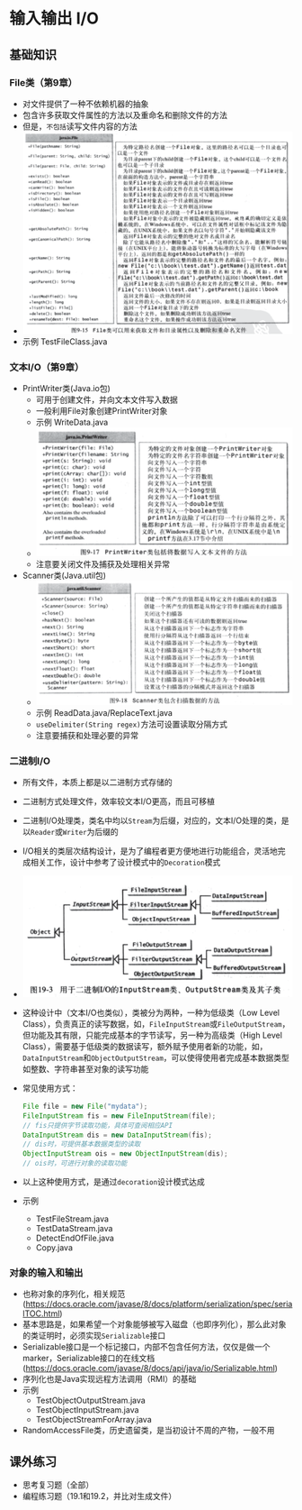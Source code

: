 # 输入输出 I/O
## 基础知识
### File类（第9章）
* 对文件提供了一种不依赖机器的抽象
* 包含许多获取文件属性的方法以及重命名和删除文件的方法
* 但是，`不包括`读写文件内容的方法
* ![File类概览](img/File.png)
* 示例 TestFileClass.java

### 文本I/O（第9章）
* PrintWriter类(Java.io包)
    * 可用于创建文件，并向文本文件写入数据
    * 一般利用File对象创建PrintWriter对象
    * 示例 WriteData.java
    * ![PrintWriter](img/PrintWriter.png)
    * 注意要关闭文件及捕获及处理相关异常
* Scanner类(Java.util包)
    * ![Scanner](img/Scanner.png)
    * 示例 ReadData.java/ReplaceText.java
    * ```useDelimiter(String regex)```方法可设置读取分隔方式
    * 注意要捕获和处理必要的异常

### 二进制I/O
* 所有文件，本质上都是以二进制方式存储的
* 二进制方式处理文件，效率较文本I/O更高，而且可移植
* 二进制I/O处理类，类名中均以`Stream`为后缀，对应的，文本I/O处理的类，是以`Reader`或`Writer`为后缀的
* I/O相关的类层次结构设计，是为了编程者更方便地进行功能组合，灵活地完成相关工作，设计中参考了设计模式中的`Decoration`模式
* ![二进制I/O类层次结构](img/IOClasses.png)
* 这种设计中（文本I/O也类似），类被分为两种，一种为低级类（Low Level Class），负责真正的读写数据，如，`FileInputStream`或`FileOutputStream`，但功能及其有限，只能完成基本的字节读写，另一种为高级类（High Level Class），需要基于低级类的数据读写，额外赋予使用者新的功能，如，`DataInputStream`和`ObjectOutputStream`，可以使得使用者完成基本数据类型如整数、字符串甚至对象的读写功能
* 常见使用方式：

  ```java
  File file = new File("mydata");
  FileInputStream fis = new FileInputStream(file);
  // fis只提供字节读取功能，具体可查阅相应API
  DataInputStream dis = new DataInputStream(fis);
  // dis时，可提供基本数据类型的读取
  ObjectInputStream ois = new ObjectInputStream(dis);
  // ois时，可进行对象的读取功能
  ```
* 以上这种使用方式，是通过`decoration`设计模式达成
* 示例
    * TestFileStream.java
    * TestDataStream.java
    * DetectEndOfFile.java
    * Copy.java
    
### 对象的输入和输出
* 也称对象的序列化，相关规范 (https://docs.oracle.com/javase/8/docs/platform/serialization/spec/serialTOC.html)
* 基本思路是，如果希望一个对象能够被写入磁盘（也即序列化），那么此对象的类证明时，必须实现`Serializable`接口
* Serializable接口是一个标记接口，内部不包含任何方法，仅仅是做一个marker，Serializable接口的在线文档 (https://docs.oracle.com/javase/8/docs/api/java/io/Serializable.html)
* 序列化也是Java实现远程方法调用（RMI）的基础
* 示例
    * TestObjectOutputStream.java
    * TestObjectInputStream.java
    * TestObjectStreamForArray.java
* RandomAccessFile类，历史遗留类，是当初设计不周的产物，一般不用

## 课外练习
* 思考复习题（全部）
* 编程练习题（19.1和19.2，并比对生成文件）

